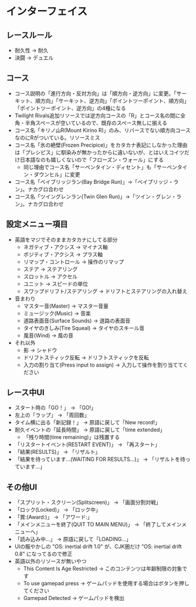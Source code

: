 # インターフェイス

## レースルール

* 耐久性 → 耐久
* 決闘 → デュエル

## コース

* コース説明の「進行方向・反対方向」は「順方向・逆方向」に変更。「サーキット、順方向」「サーキット、逆方向」「ポイントツーポイント、順方向」「ポイントツーポイント、逆方向」の4種になる
* Twilight Rivals追加リソースでは逆方向コースの「R」とコース名の間に全角・半角スペースが空いているので、既存のスペース無しに揃える
* コース名「キリノ山R(Mount Kirino R)」のみ、リバースでない順方向コースなのにRがついている。リソースミス
* コース名「氷の絶壁(Frozen Precipice)」をカタカナ表記にしなかった理由は「プレシピス」に馴染みが無かったからに違いないが、とはいえコイツだけ日本語なのも嬉しくないので「フローズン・ウォール」にする
  * 同じ理由でコース名「サーペンタイン・ディセント」も「サーペンタイン・ダウンヒル」に変更
* コース名「ベイブリッジラン(Bay Bridge Run)」→「ベイブリッジ・ラン」。ナカグロ合わせ
* コース名「ツイングレンラン(Twin Glen Run)」→「ツイン・グレン・ラン」。ナカグロ合わせ

## 設定メニュー項目

* 英語をマジでそのままカタカナにしてる部分
  * ネガティブ・アクシス → マイナス軸
  * ポジティブ・アクシス → プラス軸
  * リマップ・コントロール → 操作のリマップ
  * ステア → ステアリング
  * スロットル → アクセル
  * ユニット → スピードの単位
  * スワップドリフト/ステアリング → ドリフトとステアリングの入れ替え
* 音まわり
  * マスター音(Master) → マスター音量
  * ミュージック(Music) → 音楽
  * 道路表面音(Surface Sounds) → 道路の表面音
  * タイヤのきしみ(Tire Squeal) → タイヤのスキール音
  * 風音(Wind) → 風の音
* それ以外
  * 影 → シャドウ
  * ドリフトスティック反転 → ドリフトスティックを反転
  * 入力の割り当て(Press input to assign) → 入力して操作を割り当ててください

## レース中UI

* スタート時の「GO！」 → 「GO!」
* 左上の「ラップ」 → 「周回数」
* タイム横に出る「新記録！」 → 原語に戻して「New record!」
* 耐久イベントの「延長時間」 → 原語に戻して「time extended」
  * 「残り時間(time remaining)」は残置する
* 「リスタートイベント(RESTART EVENT)」 → 「再スタート」
* 「結果(RESULTS)」 → 「リザルト」
* 「結果を待っています...(WAITING FOR RESULTS...)」 → 「リザルトを待っています...」

## その他UI

* 「スプリット・スクリーン(Splitscreen)」 → 「画面分割対戦」
* 「ロック(Locked)」 → 「ロック中」
* 「賞:(Award:)」 → 「アワード:」
* 「メインメニューを終了(QUIT TO MAIN MENU)」 → 「終了してメインメニューへ」
* 「読み込み中...」 → 原語に戻して「LOADING...」
* UIの賑やかしの "OS: inertial drift 1.0" が、CJK圏だけ "OS: inertial drift 0.8" になってるので修正
* 英語以外のリソースが無いやつ
  * This Content Is Age Restricted → このコンテンツは年齢制限の対象です
  * To use gamepad press → ゲームパッドを使用する場合はボタンを押してください
  * Gamepad Detected → ゲームパッドを検出
